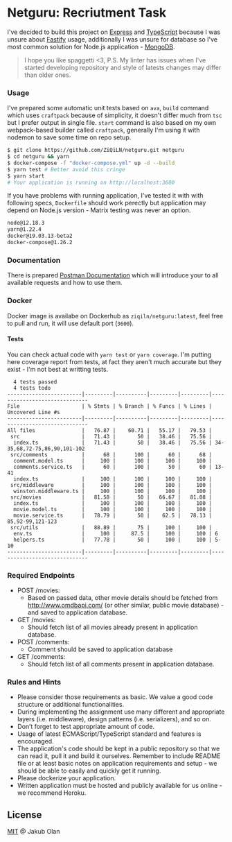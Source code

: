 # Netguru: Recriutment Task

I've decided to build this project on [Express]() and [TypeScript]() because I was unsure about [Fastify]() usage,
additionally I was unsure for database so I've most common solution for Node.js application - [MongoDB]().

> I hope you like spaggetti <3, P.S. My linter has issues when I've started developing repository and style of latests changes may differ than older ones.

### Usage

I've prepared some automatic unit tests based on `ava`, `build` command which uses `craftpack` because of simplicity, it
doesn't differ much from `tsc` but I prefer output in single file. `start` command is also based on my own webpack-based
builder called `craftpack`, generally I'm using it with nodemon to save some time on repo setup.

```bash
$ git clone https://github.com/ZiQiLN/netguru.git netguru
$ cd netguru && yarn
$ docker-compose -f "docker-compose.yml" up -d --build
$ yarn test # Better avoid this cringe
$ yarn start
# Your application is running on http://localhost:3600
```

If you have problems with running application, I've tested it with with following specs, `Dockerfile` should work
perectly but application may depend on Node.js version - Matrix testing was never an option.

```bash
node@12.18.3
yarn@1.22.4
docker@19.03.13-beta2
docker-compose@1.26.2
```

### Documentation

There is prepared
[Postman Documentation](https://documenter.getpostman.com/view/7188078/TVCZZAzf#67303641-9acd-41ed-8ad0-885f591d57f5)
which will introduce your to all available requests and how to use them.

### Docker

Docker image is availabe on Dockerhub as `ziqiln/netguru:latest`, feel free to pull and run, it will use default port
(`3600`).

#### Tests

You can check actual code with `yarn test` or `yarn coverage`. I'm putting here coverage report from tests, at fact they
aren't much accurate but they exist - I'm not best at writting tests.

```
  4 tests passed
  4 tests todo
------------------------|---------|----------|---------|---------|------------------------------
File                    | % Stmts | % Branch | % Funcs | % Lines | Uncovered Line #s
------------------------|---------|----------|---------|---------|------------------------------
All files               |   76.87 |    60.71 |   55.17 |   79.53 |
 src                    |   71.43 |       50 |   38.46 |   75.56 |
  index.ts              |   71.43 |       50 |   38.46 |   75.56 | 34-35,68,72-75,86,90,101-102
 src/comments           |      68 |      100 |      60 |      68 |
  comment.model.ts      |     100 |      100 |     100 |     100 |
  comments.service.ts   |      60 |      100 |      50 |      60 | 13-41
  index.ts              |     100 |      100 |     100 |     100 |
 src/middleware         |     100 |      100 |     100 |     100 |
  winston.middleware.ts |     100 |      100 |     100 |     100 |
 src/movies             |   81.58 |       50 |   66.67 |   81.08 |
  index.ts              |     100 |      100 |     100 |     100 |
  movie.model.ts        |     100 |      100 |     100 |     100 |
  movie.service.ts      |   78.79 |       50 |    62.5 |   78.13 | 85,92-99,121-123
 src/utils              |   88.89 |       75 |     100 |     100 |
  env.ts                |     100 |     87.5 |     100 |     100 | 6
  helpers.ts            |   77.78 |       50 |     100 |     100 | 5-10
------------------------|---------|----------|---------|---------|------------------------------
```

### Required Endpoints

- POST /movies:
  - Based on passed data, other movie details should be fetched from http://www.omdbapi.com/ (or other similar, public
    movie database) - and saved to application database.
- GET /movies:
  - Should fetch list of all movies already present in application database.
- POST /comments:
  - Comment should be saved to application database
- GET /comments:
  - Should fetch list of all comments present in application database.

### Rules and Hints

- Please consider those requirements as basic. We value a good code structure or additional functionalities.
- During implementing the assignment use many different and appropriate layers (i.e. middleware), design patterns (i.e.
  serializers), and so on.
- Don’t forget to test appropriate amount of code.
- Usage of latest ECMAScript/TypeScript standard and features is encouraged.
- The application's code should be kept in a public repository so that we can read it, pull it and build it ourselves.
  Remember to include README file or at least basic notes on application requirements and setup - we should be able to
  easily and quickly get it running.
- Please dockerize your application.
- Written application must be hosted and publicly available for us online - we recommend Heroku.

## License

[MIT](./LICENSE) @ Jakub Olan
